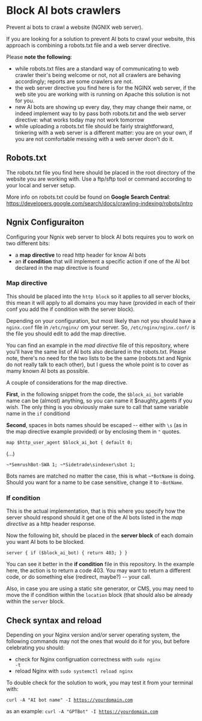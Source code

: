 # Block AI bots crawlers
Prevent ai bots to crawl a website (NGNIX web server).

If you are looking for a solution to prevent AI bots to crawl your website, this approach is combining a robots.txt file and a web server directive.

Please **note the following**:

- while robots.txt files are a standard way of communicating to web crawler their's being welcome or not, not all crawlers are behaving accordingly; reports are some crawlers are not.
- the web server directive you find here is for the NGINX web server, if the web site you are working with is running on Apache this solution is not for you.
- new AI bots are showing up every day, they may change their name, or indeed implement way to by pass both robots.txt and the web server directive: what works today may not work tomorrow
- while uploading a robots.txt file should be fairly straightforward, tinkering with a web server is a different matter: you are on your own, if you are not comfortable messing with a web server doon't do it.

## Robots.txt
The robotx.txt file you find here should be placed in the root directory of the website you are working with.
Use a ftp/sftp tool or command according to your local and server setup.

More info on robots.txt could be found on **Google Search Central**: https://developers.google.com/search/docs/crawling-indexing/robots/intro

## Ngnix Configuraiton
Configuring your Ngnix web server to block AI bots requires you to work on two different bits:

- a **map directive** to read http header for know AI bots
- an **if condition** that will implement a specific action if one of the AI bot declared in the map directive is found

### Map directive
This should be placed into the <code>http block</code> so it applies to all server blocks, this mean it will apply to all domains you may have (provided in each of their conf you add the if condition with the server block).

Depending on your configuration, but most likely than not you should have a <code>nginx.conf</code> file in <code>/etc/nginx/</code> om your server.
So, <code>/etc/nginx/nginx.conf/</code> is the file you should edit to add the map directive.

You can find an example in the *mad directive* file of this repository, where you'll have the same list of AI bots also declared in the robots.txt. Please note, there's no need for the two lists to be the same (robots.txt and Ngnix do not really talk to each other), but I guess the whole point is to cover as mamy known AI bots as possible.

A couple of considerations for the map directive.

**First**, in the following snippet from the code, the <code>$block_ai_bot</code> variable name can be (almost) anything, so you can name it $naughty_agents if you wish. The only thing is you obviously make sure to call that same variable name in the <code>if</code> conditiond

**Second**, spaces in bots names should be escaped -- either with <code>\s</code> (as in the map directive example provided) or by enclosing them in <code>"</code> quotes.

<code>map $http_user_agent $block_ai_bot {
	default 0;</code>

(...)

<code>~*SemrushBot-SWA 1;
~*Sidetrade\sindexer\sbot 1;</code>

Bots names are matched no matter the case, this is what <code>~*BotName</code> is doing. Should you want for a name to be case sensitive, change it to <code>~BotName</code>.

### If condition
This is the actual implementation, that is this where you specify how the server should respond should it get one of the AI bots listed in the _map directive_ as a http header response.

Now the following bit, should be placed in the **server block** of each domain you want AI bots to be blocked. 

<code>server { if ($block_ai_bot) {
  	return 403;
  }
}</code>

You can see it better in the **if condition** file in this repository.
In the example here, the action is to return a code 403. You may want to return a different code, or do something else (redirect, maybe?) -- your call.

Also, in case you are using a static site generator, or CMS, you may need to move the if condition within the <code>location</code> block (that should also be already within the <code>server</code> block.

## Check syntax and reload
Depending on your Nginx version and/or server operating system, the following commands may not the ones that would do it for you, but before celebrating you should:

- check for Nginx configruation correctness with <code>sudo nginx -t</code>
- reload Nginx with <code>sudo systemctl reload nginx</code>

To double check for the solution to work, you may test it from your terminal with:

<code>curl -A "AI bot name" -I https://yourdomain.com</code>

as an example: <code>curl -A "GPTBot" -I https://yourdomain.com</code>

